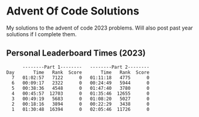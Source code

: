 # Advent Of Code Solutions
My solutions to the advent of code 2023 problems. Will also post past year solutions if I complete them.  

## Personal Leaderboard Times (2023)
```
      --------Part 1--------   --------Part 2--------
Day       Time   Rank  Score       Time   Rank  Score
  7   01:02:57   7122      0   01:11:18   4775      0
  6   00:09:17   2322      0   00:24:49   5944      0
  5   00:38:36   4548      0   01:47:40   3780      0
  4   00:45:57  12703      0   01:35:46  12655      0
  3   00:49:19   5683      0   01:08:20   5027      0
  2   00:18:16   3894      0   00:22:29   3438      0
  1   01:30:48  16394      0   02:05:46  11726      0
```
